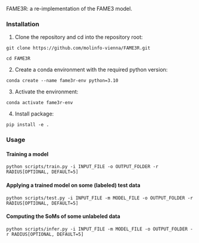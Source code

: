 FAME3R: a re-implementation of the FAME3 model.


### Installation

1. Clone the repository and cd into the repository root:

```git clone https://github.com/molinfo-vienna/FAME3R.git```

```cd FAME3R```

2. Create a conda environment with the required python version:

```conda create --name fame3r-env python=3.10```

3. Activate the environment:

```conda activate fame3r-env```

4. Install package:

```pip install -e .```

### Usage

#### Training a model

```python scripts/train.py -i INPUT_FILE -o OUTPUT_FOLDER -r RADIUS[OPTIONAL, DEFAULT=5]```

#### Applying a trained model on some (labeled) test data

```python scripts/test.py -i INPUT_FILE -m MODEL_FILE -o OUTPUT_FOLDER -r RADIUS[OPTIONAL, DEFAULT=5]```

#### Computing the SoMs of some unlabeled data

```python scripts/infer.py -i INPUT_FILE -m MODEL_FILE -o OUTPUT_FOLDER -r RADIUS[OPTIONAL, DEFAULT=5]```
